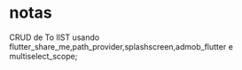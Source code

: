 # notas

CRUD de To lIST usando flutter_share_me,path_provider,splashscreen,admob_flutter e  multiselect_scope;
